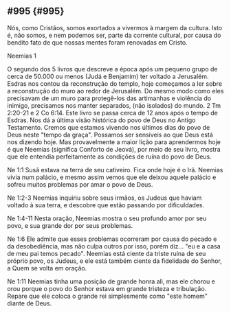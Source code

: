 ## #995 {#995}

Nós, como Cristãos, somos exortados a vivermos à margem da cultura. Isto é, não somos, e nem podemos ser, parte da corrente cultural, por causa do bendito fato de que nossas mentes foram renovadas em Cristo.

Neemias 1

O segundo dos 5 livros que descreve a época após um pequeno grupo de cerca de 50.000 ou menos (Judá e Benjamim) ter voltado a Jerusalém. Esdras nos contou da reconstrução do templo, hoje começamos a ler sobre a reconstrução do muro ao redor de Jerusalém. Do mesmo modo como eles precisavam de um muro para protegê-los das artimanhas e violência do inimigo, precisamos nos manter separados, (não isolados) do mundo. 2 Tm 2:20-21 e 2 Co 6:14\. Este livro se passa cerca de 12 anos após o tempo de Esdras. Nos dá a última visão histórica do povo de Deus no Antigo Testamento. Cremos que estamos vivendo nos últimos dias do povo de Deus neste &quot;tempo da graça&quot;. Possamos ser sensíveis ao que Deus está nos dizendo hoje. Mas provavelmente a maior lição para aprendermos hoje é que Neemias (significa Conforto de Jeová), por meio de seu livro, mostra que ele entendia perfeitamente as condições de ruína do povo de Deus.

Ne 1:1 Susã estava na terra de seu cativeiro. Fica onde hoje é o Irã. Neemias vivia num palácio, e mesmo assim vemos que ele deixou aquele palácio e sofreu muitos problemas por amar o povo de Deus.

Ne 1:2-3 Neemias inquiriu sobre seus irmãos, os Judeus que haviam voltado à sua terra, e descobre que estão passando por dificuldades.

Ne 1:4-11 Nesta oração, Neemias mostra o seu profundo amor por seu povo, e sua grande dor por seus problemas.

Ne 1:6 Ele admite que esses problemas ocorreram por causa do pecado e da desobediência, mas não culpa outros por isso, porém diz... &quot;eu e a casa de meu pai temos pecado&quot;. Neemias está ciente da triste ruína de seu próprio povo, os Judeus, e ele está também ciente da fidelidade do Senhor, a Quem se volta em oração.

Ne 1:11 Neemias tinha uma posição de grande honra ali, mas ele chorou e orou porque o povo do Senhor estava em grande tristeza e tribulação. Repare que ele coloca o grande rei simplesmente como &quot;este homem&quot; diante de Deus.